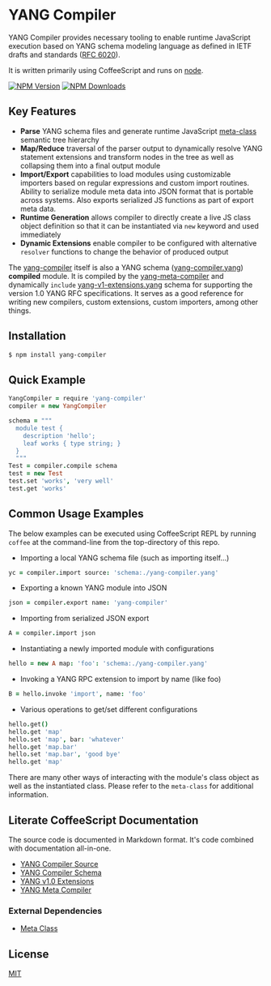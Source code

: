 # YANG Compiler

YANG Compiler provides necessary tooling to enable runtime JavaScript
execution based on YANG schema modeling language as defined in IETF
drafts and standards ([RFC 6020](http://tools.ietf.org/html/rfc6020)).

It is written primarily using CoffeeScript and runs on
[node](http://nodejs.org).

  [![NPM Version][npm-image]][npm-url]
  [![NPM Downloads][downloads-image]][downloads-url]

## Key Features

* **Parse** YANG schema files and generate runtime JavaScript
  [meta-class](http://github.com/stormstack/meta-class) semantic tree
  hierarchy
* **Map/Reduce** traversal of the parser output to dynamically resolve
  YANG statement extensions and transform nodes in the tree as well as
  collapsing them into a final output module
* **Import/Export** capabilities to load modules using customizable
  importers based on regular expressions and custom import
  routines. Ability to serialize module meta data into JSON format
  that is portable across systems. Also exports serialized JS
  functions as part of export meta data.
* **Runtime Generation** allows compiler to directly create a live JS
  class object definition so that it can be instantiated via `new`
  keyword and used immediately
* **Dynamic Extensions** enable compiler to be configured with
  alternative `resolver` functions to change the behavior of produced
  output

The [yang-compiler](src/yang-compiler.litcoffee) itself is also a YANG
schema ([yang-compiler.yang](./yang-compiler.yang)) **compiled**
module. It is compiled by the
[yang-meta-compiler](src/yang-meta-compiler.litcoffee) and dynamically
`include` [yang-v1-extensions.yang](./yang-v1-extensions.yang) schema
for supporting the version 1.0 YANG RFC specifications. It serves as a
good reference for writing new compilers, custom extensions, custom
importers, among other things.

## Installation
```bash
$ npm install yang-compiler
```

## Quick Example

```coffeescript
YangCompiler = require 'yang-compiler'
compiler = new YangCompiler

schema = """
  module test {
    description 'hello';
	leaf works { type string; }
  }
  """
Test = compiler.compile schema
test = new Test
test.set 'works', 'very well'
test.get 'works'
```

## Common Usage Examples

The below examples can be executed using CoffeeScript REPL by running
`coffee` at the command-line from the top-directory of this repo.

* Importing a local YANG schema file (such as importing itself...)
```coffeescript
yc = compiler.import source: 'schema:./yang-compiler.yang'
```
* Exporting a known YANG module into JSON
```coffeescript
json = compiler.export name: 'yang-compiler'
```
* Importing from serialized JSON export
```coffeescript
A = compiler.import json
```
* Instantiating a newly imported module with configurations
```coffeescript
hello = new A map: 'foo': 'schema:./yang-compiler.yang'
```
* Invoking a YANG RPC extension to import by name (like foo)
```coffeescript
B = hello.invoke 'import', name: 'foo'
```
* Various operations to get/set different configurations
```coffeescript
hello.get()
hello.get 'map'
hello.set 'map', bar: 'whatever'
hello.get 'map.bar'
hello.set 'map.bar', 'good bye'
hello.get 'map'
```

There are many other ways of interacting with the module's class
object as well as the instantiated class. Please refer to the
`meta-class` for additional information.

## Literate CoffeeScript Documentation

The source code is documented in Markdown format. It's code combined
with documentation all-in-one.

* [YANG Compiler Source](src/yang-compiler.litcoffee)
* [YANG Compiler Schema](./yang-compiler.yang)
* [YANG v1.0 Extensions](./yang-v1-extensions.yang)
* [YANG Meta Compiler](src/yang-meta-compiler.litcoffee)

### External Dependencies

* [Meta Class](http://github.com/stormstack/meta-class)

## License
  [MIT](LICENSE)

[npm-image]: https://img.shields.io/npm/v/yang-compiler.svg
[npm-url]: https://npmjs.org/package/yang-compiler
[downloads-image]: https://img.shields.io/npm/dm/yang-compiler.svg
[downloads-url]: https://npmjs.org/package/yang-compiler
